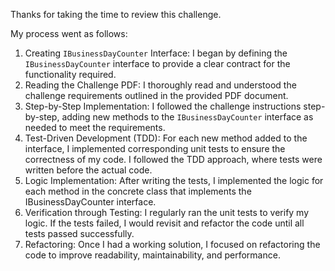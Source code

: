 Thanks for taking the time to review this challenge.

My process went as follows:

1. Creating `IBusinessDayCounter` Interface: I began by defining the `IBusinessDayCounter` interface to provide a clear contract for the functionality required.
2. Reading the Challenge PDF: I thoroughly read and understood the challenge requirements outlined in the provided PDF document.
3. Step-by-Step Implementation: I followed the challenge instructions step-by-step, adding new methods to the `IBusinessDayCounter` interface as needed to meet the requirements.
4. Test-Driven Development (TDD): For each new method added to the interface, I implemented corresponding unit tests to ensure the correctness of my code. I followed the TDD approach, where tests were written before the actual code.
5. Logic Implementation: After writing the tests, I implemented the logic for each method in the concrete class that implements the IBusinessDayCounter interface.
6. Verification through Testing: I regularly ran the unit tests to verify my logic. If the tests failed, I would revisit and refactor the code until all tests passed successfully.
7. Refactoring: Once I had a working solution, I focused on refactoring the code to improve readability, maintainability, and performance.